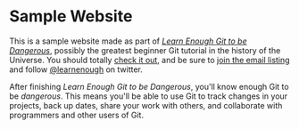 # Sample Website

This is a sample website made as part of [*Learn Enough Git to be Dangerous*](https://learnenough.com/git-tutorial), possibly the greatest beginner Git tutorial in the history of the Universe. You should totally [check it out](https://learnenough.com/git-tutorial), and be sure to [join the email listing](https://learnenough.com/#email_list) and follow [@learnenough](https://twitter.com/learnenough) on twitter.

After finishing *Learn Enough Git to be Dangerous*, you'll know enough Git to be *dangerous*. This means you'll be able to use Git to track changes in your projects, back up dates, share your work with others, and collaborate with programmers and other users of Git.
